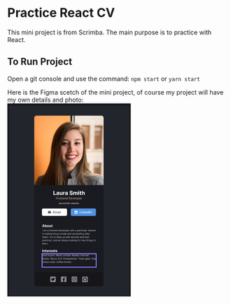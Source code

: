 # Practice React CV

This mini project is from Scrimba. The main purpose is to practice with React.

## To Run Project

Open a git console and use the command: `npm start` or `yarn start`

Here is the Figma scetch of the mini project, of course my project will have my own details and photo:
<br/>
<img src="https://github.com/gusmontoya/Practice-React-CV/blob/main/src/assets/Figma.png" alt="figma scetch" />

